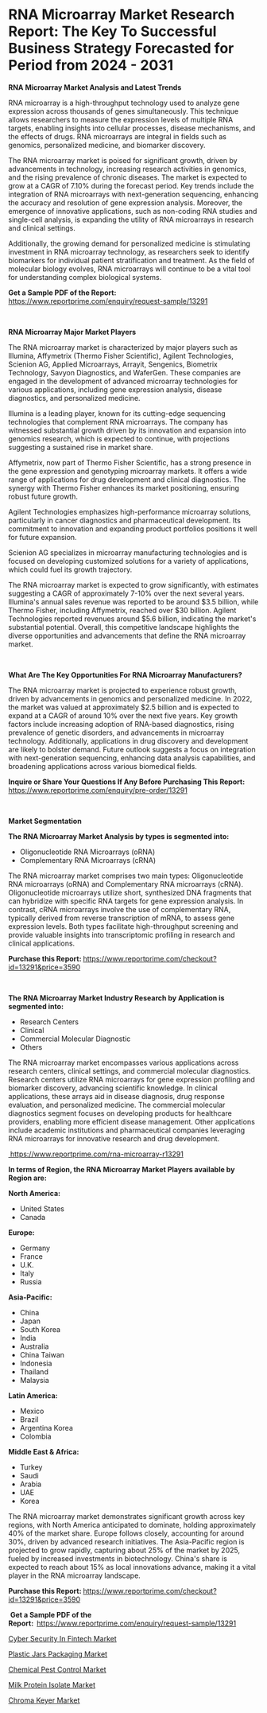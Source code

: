 <p><h1>RNA Microarray Market Research Report: The Key To Successful Business Strategy Forecasted for Period from 2024 - 2031</h1></p><p><strong>RNA Microarray Market Analysis and Latest Trends</strong></p>
<p><p>RNA microarray is a high-throughput technology used to analyze gene expression across thousands of genes simultaneously. This technique allows researchers to measure the expression levels of multiple RNA targets, enabling insights into cellular processes, disease mechanisms, and the effects of drugs. RNA microarrays are integral in fields such as genomics, personalized medicine, and biomarker discovery.</p><p>The RNA microarray market is poised for significant growth, driven by advancements in technology, increasing research activities in genomics, and the rising prevalence of chronic diseases. The market is expected to grow at a CAGR of 7.10% during the forecast period. Key trends include the integration of RNA microarrays with next-generation sequencing, enhancing the accuracy and resolution of gene expression analysis. Moreover, the emergence of innovative applications, such as non-coding RNA studies and single-cell analysis, is expanding the utility of RNA microarrays in research and clinical settings.</p><p>Additionally, the growing demand for personalized medicine is stimulating investment in RNA microarray technology, as researchers seek to identify biomarkers for individual patient stratification and treatment. As the field of molecular biology evolves, RNA microarrays will continue to be a vital tool for understanding complex biological systems.</p></p>
<p><strong>Get a Sample PDF of the Report:&nbsp;</strong> <a href="https://www.reportprime.com/enquiry/request-sample/13291?utm_campaign=57&utm_medium=2&utm_source=Github&utm_content=ia&utm_term=16112024&utm_id=rna-microarray">https://www.reportprime.com/enquiry/request-sample/13291</a></p>
<p>&nbsp;</p>
<p><strong>RNA Microarray Major Market Players</strong></p>
<p><p>The RNA microarray market is characterized by major players such as Illumina, Affymetrix (Thermo Fisher Scientific), Agilent Technologies, Scienion AG, Applied Microarrays, Arrayit, Sengenics, Biometrix Technology, Savyon Diagnostics, and WaferGen. These companies are engaged in the development of advanced microarray technologies for various applications, including gene expression analysis, disease diagnostics, and personalized medicine.</p><p>Illumina is a leading player, known for its cutting-edge sequencing technologies that complement RNA microarrays. The company has witnessed substantial growth driven by its innovation and expansion into genomics research, which is expected to continue, with projections suggesting a sustained rise in market share. </p><p>Affymetrix, now part of Thermo Fisher Scientific, has a strong presence in the gene expression and genotyping microarray markets. It offers a wide range of applications for drug development and clinical diagnostics. The synergy with Thermo Fisher enhances its market positioning, ensuring robust future growth.</p><p>Agilent Technologies emphasizes high-performance microarray solutions, particularly in cancer diagnostics and pharmaceutical development. Its commitment to innovation and expanding product portfolios positions it well for future expansion.</p><p>Scienion AG specializes in microarray manufacturing technologies and is focused on developing customized solutions for a variety of applications, which could fuel its growth trajectory.</p><p>The RNA microarray market is expected to grow significantly, with estimates suggesting a CAGR of approximately 7-10% over the next several years. Illumina's annual sales revenue was reported to be around $3.5 billion, while Thermo Fisher, including Affymetrix, reached over $30 billion. Agilent Technologies reported revenues around $5.6 billion, indicating the market's substantial potential. Overall, this competitive landscape highlights the diverse opportunities and advancements that define the RNA microarray market.</p></p>
<p>&nbsp;</p>
<p><strong>What Are The Key Opportunities For RNA Microarray Manufacturers?</strong></p>
<p><p>The RNA microarray market is projected to experience robust growth, driven by advancements in genomics and personalized medicine. In 2022, the market was valued at approximately $2.5 billion and is expected to expand at a CAGR of around 10% over the next five years. Key growth factors include increasing adoption of RNA-based diagnostics, rising prevalence of genetic disorders, and advancements in microarray technology. Additionally, applications in drug discovery and development are likely to bolster demand. Future outlook suggests a focus on integration with next-generation sequencing, enhancing data analysis capabilities, and broadening applications across various biomedical fields.</p></p>
<p><strong>Inquire or Share Your Questions If Any Before Purchasing This Report:</strong> <a href="https://www.reportprime.com/enquiry/pre-order/13291?utm_campaign=57&utm_medium=2&utm_source=Github&utm_content=ia&utm_term=16112024&utm_id=rna-microarray">https://www.reportprime.com/enquiry/pre-order/13291</a></p>
<p>&nbsp;</p>
<p><strong>Market Segmentation</strong></p>
<p><strong>The RNA Microarray Market Analysis by types is segmented into:</strong></p>
<p><ul><li>Oligonucleotide RNA Microarrays (oRNA)</li><li>Complementary RNA Microarrays (cRNA)</li></ul></p>
<p><p>The RNA microarray market comprises two main types: Oligonucleotide RNA microarrays (oRNA) and Complementary RNA microarrays (cRNA). Oligonucleotide microarrays utilize short, synthesized DNA fragments that can hybridize with specific RNA targets for gene expression analysis. In contrast, cRNA microarrays involve the use of complementary RNA, typically derived from reverse transcription of mRNA, to assess gene expression levels. Both types facilitate high-throughput screening and provide valuable insights into transcriptomic profiling in research and clinical applications.</p></p>
<p><strong>Purchase this Report:&nbsp;</strong><a href="https://www.reportprime.com/checkout?id=13291&price=3590&utm_campaign=57&utm_medium=2&utm_source=Github&utm_content=ia&utm_term=16112024&utm_id=rna-microarray">https://www.reportprime.com/checkout?id=13291&price=3590</a></p>
<p>&nbsp;</p>
<p><strong>The RNA Microarray Market Industry Research by Application is segmented into:</strong></p>
<p><ul><li>Research Centers</li><li>Clinical</li><li>Commercial Molecular Diagnostic</li><li>Others</li></ul></p>
<p><p>The RNA microarray market encompasses various applications across research centers, clinical settings, and commercial molecular diagnostics. Research centers utilize RNA microarrays for gene expression profiling and biomarker discovery, advancing scientific knowledge. In clinical applications, these arrays aid in disease diagnosis, drug response evaluation, and personalized medicine. The commercial molecular diagnostics segment focuses on developing products for healthcare providers, enabling more efficient disease management. Other applications include academic institutions and pharmaceutical companies leveraging RNA microarrays for innovative research and drug development.</p></p>
<p><a href="https://www.reportprime.com/rna-microarray-r13291?utm_campaign=57&utm_medium=2&utm_source=Github&utm_content=ia&utm_term=16112024&utm_id=rna-microarray">&nbsp;https://www.reportprime.com/rna-microarray-r13291</a></p>
<p><strong>In terms of Region, the RNA Microarray Market Players available by Region are:</strong></p>
<p>
    <p> <strong> North America: </strong>
        <ul>
            <li>United States</li>
            <li>Canada</li>
        </ul>
        </p> 
    <p> <strong> Europe: </strong>
        <ul>
            <li>Germany</li>
            <li>France</li>
            <li>U.K.</li>
            <li>Italy</li>
            <li>Russia</li>
        </ul>
        </p> 
    <p> <strong> Asia-Pacific: </strong>
        <ul>
            <li>China</li>
            <li>Japan</li>
            <li>South Korea</li>
            <li>India</li>
            <li>Australia</li>
            <li>China Taiwan</li>
            <li>Indonesia</li>
            <li>Thailand</li>
            <li>Malaysia</li>
        </ul>
        </p> 
    <p> <strong> Latin America: </strong>
        <ul>
            <li>Mexico</li>
            <li>Brazil</li>
            <li>Argentina Korea</li>
            <li>Colombia</li>
        </ul>
        </p> 
    <p> <strong> Middle East & Africa: </strong>
        <ul>
            <li>Turkey</li>
            <li>Saudi</li>
            <li>Arabia</li>
            <li>UAE</li>
            <li>Korea</li>
        </ul>
    </p>
    </p>
<p><p>The RNA microarray market demonstrates significant growth across key regions, with North America anticipated to dominate, holding approximately 40% of the market share. Europe follows closely, accounting for around 30%, driven by advanced research initiatives. The Asia-Pacific region is projected to grow rapidly, capturing about 25% of the market by 2025, fueled by increased investments in biotechnology. China's share is expected to reach about 15% as local innovations advance, making it a vital player in the RNA microarray landscape.</p></p>
<p><strong>Purchase this Report: </strong><a href="https://www.reportprime.com/checkout?id=13291&price=3590&utm_campaign=57&utm_medium=2&utm_source=Github&utm_content=ia&utm_term=16112024&utm_id=rna-microarray">https://www.reportprime.com/checkout?id=13291&price=3590</a></p>
<p>&nbsp;<strong>Get a Sample PDF of the Report:&nbsp;&nbsp;</strong><a href="https://www.reportprime.com/enquiry/request-sample/13291?utm_campaign=57&utm_medium=2&utm_source=Github&utm_content=ia&utm_term=16112024&utm_id=rna-microarray">https://www.reportprime.com/enquiry/request-sample/13291</a></p>
<p><strong></strong></p>
<p><p><a href="https://issuu.com/reportprime-2/docs/cyber-security-in-fintech-market-si_edeaa897fbb9d4?utm_campaign=57&utm_medium=2&utm_source=Github&utm_content=ia&utm_term=16112024&utm_id=rna-microarray">Cyber Security In Fintech Market</a></p><p><a href="https://www.linkedin.com/pulse/plastic-jars-packaging-market-research-report-forecast-growth-qil2c?utm_campaign=57&utm_medium=2&utm_source=Github&utm_content=ia&utm_term=16112024&utm_id=rna-microarray">Plastic Jars Packaging Market</a></p><p><a href="https://www.linkedin.com/pulse/chemical-pest-control-market-report-product-type-end-use-vpbgc?utm_campaign=57&utm_medium=2&utm_source=Github&utm_content=ia&utm_term=16112024&utm_id=rna-microarray">Chemical Pest Control Market</a></p><p><a href="https://issuu.com/reportprime-2/docs/milk-protein-isolate-market-size-20_774d98c76ccfbb?utm_campaign=57&utm_medium=2&utm_source=Github&utm_content=ia&utm_term=16112024&utm_id=rna-microarray">Milk Protein Isolate Market</a></p><p><a href="https://github.com/AshrafKhan865/Market-Research-Report-List-1/blob/main/chroma-keyer-market.md?utm_campaign=57&utm_medium=2&utm_source=Github&utm_content=ia&utm_term=16112024&utm_id=rna-microarray">Chroma Keyer Market</a></p></p>